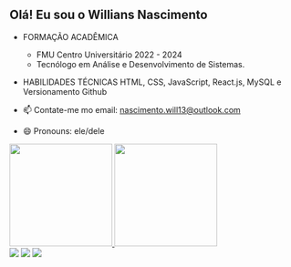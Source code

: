 ## Olá! Eu sou o Willians Nascimento


- FORMAÇÃO ACADÊMICA
   - FMU Centro Universitário 2022 - 2024
   - Tecnólogo em Análise e Desenvolvimento de Sistemas.

- HABILIDADES TÉCNICAS
   HTML, CSS, JavaScript, React.js, MySQL e Versionamento Github

- 📫 Contate-me mo email: nascimento.will13@outlook.com
- 😄 Pronouns: ele/dele

<div>
  <a href="https://github.com/willnasciment">
  <img height="180em" src="https://github-readme-stats.vercel.app/api?username=willnasciment&show_icons=true&theme=dark&include_all_commits=true&count_private=true"/>
  <img height="180em" src="https://github-readme-stats.vercel.app/api/top-langs/?username=willnasciment&layout=compact&langs_count=7&theme=dark"/>
</div>

<div>
  <a href="https://www.instagram.com/will_nct/" target="_blank"><img src="https://img.shields.io/badge/-Instagram-%23E4405F?style=for-the-badge&logo=instagram&logoColor=white" target="_blank"></a>
 	<a href="https://discord.gg/WILL#0028" target="_blank"><img src="https://img.shields.io/badge/Discord-7289DA?style=for-the-badge&logo=discord&logoColor=white" target="_blank"></a> 
  <a href="https://www.linkedin.com/in/willians-nascimento-495664242/" target="_blank"><img src="https://img.shields.io/badge/-LinkedIn-%230077B5?style=for-the-badge&logo=linkedin&logoColor=white" target="_blank"></a> 
 
</div>
